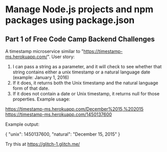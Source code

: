 Manage Node.js projects and npm packages using package.json
==============================
Part 1 of Free Code Camp Backend Challenges
------------------------------
A timestamp microservice similar to "https://timestamp-ms.herokuapp.com/".
User story:
1) I can pass a string as a parameter, and it will check to see whether that string contains either a unix timestamp or a natural language date (example: January 1, 2016)
2) If it does, it returns both the Unix timestamp and the natural language form of that date.
3) If it does not contain a date or Unix timestamp, it returns null for those properties.
Example usage:

https://timestamp-ms.herokuapp.com/December%2015,%202015<br>
https://timestamp-ms.herokuapp.com/1450137600

Example output:

{ "unix": 1450137600, "natural": "December 15, 2015" }

Try this at https://glitch-1.glitch.me/
